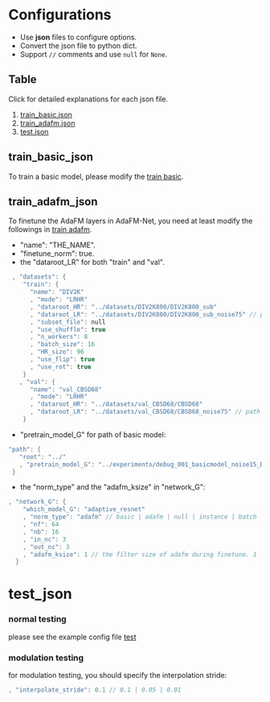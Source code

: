 # Configurations
- Use **json** files to configure options.
- Convert the json file to python dict.
- Support `//` comments and use `null` for `None`.

## Table
Click for detailed explanations for each json file.

1. [train_basic.json](#train_basic_json)
1. [train_adafm.json](#train_adafm_json) 
1. [test.json](#test_json) 


## train_basic_json
To train a basic model, please modify the [train basic](train/train_basic.json).

## train_adafm_json
To finetune the AdaFM layers in AdaFM-Net, you need at least modify the followings in [train adafm](train/train_adafm.json).

- "name": "THE_NAME".
- "finetune_norm": true.
- the "dataroot_LR" for both "train" and "val". 
```c++
 , "datasets": {
    "train": {
      "name": "DIV2K"
      , "mode": "LRHR"
      , "dataroot_HR": "../datasets/DIV2K800/DIV2K800_sub" 
      , "dataroot_LR": "../datasets/DIV2K800/DIV2K800_sub_noise75" // path for LR images
      , "subset_file": null
      , "use_shuffle": true
      , "n_workers": 8
      , "batch_size": 16
      , "HR_size": 96
      , "use_flip": true
      , "use_rot": true
    }
   , "val": {
      "name": "val_CBSD68"
      , "mode": "LRHR"
      , "dataroot_HR": "../datasets/val_CBSD68/CBSD68" 
      , "dataroot_LR": "../datasets/val_CBSD68/CBSD68_noise75" // path for LR images
    }
```
- "pretrain_model_G" for path of basic model:
```c++
"path": {
   "root": "../" 
   , "pretrain_model_G": "../experiments/debug_001_basicmodel_noise15_DIV2K/models/1000000_G.pth" // the path for basic model
 }
```
- the "norm_type" and the "adafm_ksize" in "network_G":
```c++
, "network_G": {
    "which_model_G": "adaptive_resnet"
    , "norm_type": "adafm" // basic | adafm | null | instance | batch
    , "nf": 64
    , "nb": 16
    , "in_nc": 3
    , "out_nc": 3
    , "adafm_ksize": 1 // the filter size of adafm during finetune. 1 | 3 | 5 | 7
  }
```

# test_json
### normal testing
please see the example config file [test](test/test.json)

### modulation testing
for modulation testing, you should specify the interpolation stride:
```c++
, "interpolate_stride": 0.1 // 0.1 | 0.05 | 0.01
```